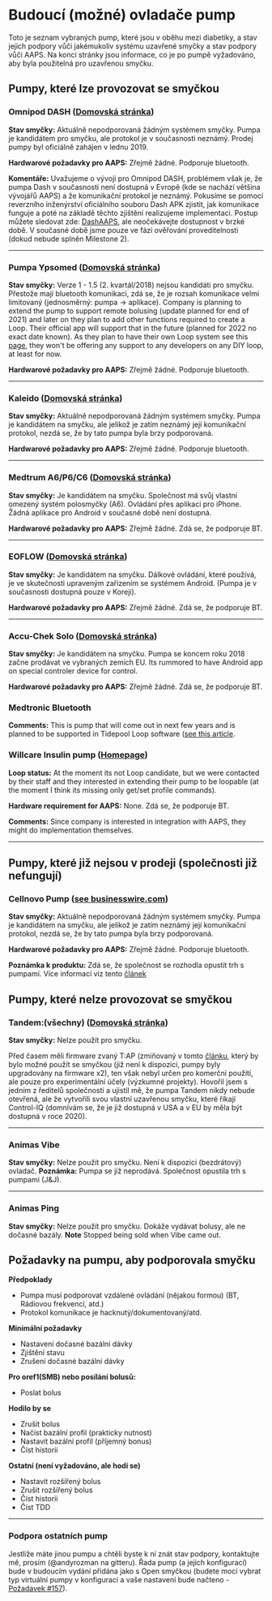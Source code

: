 # Budoucí (možné) ovladače pump

Toto je seznam vybraných pump, které jsou v oběhu mezi diabetiky, a stav jejich podpory vůči jakémukoliv systému uzavřené smyčky a stav podpory vůči AAPS. Na konci stránky jsou informace, co je po pumpě vyžadováno, aby byla použitelná pro uzavřenou smyčku.

## Pumpy, které lze provozovat se smyčkou

### Omnipod DASH ([Domovská stránka](https://www.myomnipod.com/DASH))

**Stav smyčky:** Aktuálně nepodporovaná žádným systémem smyčky. Pumpa je kandidátem pro smyčku, ale protokol je v současnosti neznámý. Prodej pumpy byl oficiálně zahájen v lednu 2019.

**Hardwarové požadavky pro AAPS:** Zřejmě žádné. Podporuje bluetooth.

**Komentáře:** Uvažujeme o vývoji pro Omnipod DASH, problémem však je, že pumpa Dash v současnosti není dostupná v Evropě (kde se nachází většina vývojářů AAPS) a že komunikační protokol je neznámý. Pokusíme se pomocí reverzního inženýrství oficiálního souboru Dash APK zjistit, jak komunikace funguje a poté na základě těchto zjištění realizujeme implementaci. Postup můžete sledovat zde: [DashAAPS](https://github.com/andyrozman/DashAAPS/projects/1), ale neočekávejte dostupnost v brzké době. V současné době jsme pouze ve fázi ověřování proveditelnosti (dokud nebude splněn Milestone 2).

* * *

### Pumpa Ypsomed ([Domovská stránka](https://www.ypsomed.com/en/diabetes-care-mylife.html))

**Stav smyčky:** Verze 1 - 1.5 (2. kvartál/2018) nejsou kandidáti pro smyčku. Přestože mají bluetooth komunikaci, zdá se, že je rozsah komunikace velmi limitovaný (jednosměrný: pumpa -> aplikace). Company is planning to extend the pump to support remote bolusing (update planned for end of 2021) and later on they plan to add other functions required to create a Loop. Their official app will support that in the future (planned for 2022 no exact date known). As they plan to have their own Loop system see this [page](https://www.mylife-diabetescare.com/en/loop-program.html), they won't be offering any support to any developers on any DIY loop, at least for now.

**Hardwarové požadavky pro AAPS:** Zřejmě žádné. Podporuje bluetooth.

* * *

### Kaleido ([Domovská stránka](https://www.hellokaleido.com/))

**Stav smyčky:** Aktuálně nepodporovaná žádným systémem smyčky. Pumpa je kandidátem na smyčku, ale jelikož je zatím neznámý její komunikační protokol, nezdá se, že by tato pumpa byla brzy podporovaná.

**Hardwarové požadavky pro AAPS:** Zřejmě žádné. Podporuje bluetooth.

* * *

### Medtrum A6/P6/C6 ([Domovská stránka](http://www.medtrum.com/P6.html))

**Stav smyčky:** Je kandidátem na smyčku. Společnost má svůj vlastní omezený systém polosmyčky (A6). Ovládání přes aplikaci pro iPhone. Žádná aplikace pro Android v současné době není dostupná.

**Hardwarové požadavky pro AAPS:** Zřejmě žádné. Zdá se, že podporuje BT.

* * *

### EOFLOW ([Domovská stránka](http://www.eoflow.com/eng/main/main.html))

**Stav smyčky:** Je kandidátem na smyčku. Dálkové ovládání, které používá, je ve skutečnosti upraveným zařízením se systémem Android. (Pumpa je v současnosti dostupná pouze v Koreji).

**Hardwarové požadavky pro AAPS:** Zřejmě žádné. Zdá se, že podporuje BT.

* * *

### Accu-Chek Solo ([Domovská stránka](https://www.roche.com/media/releases/med-cor-2018-07-23.htm))

**Stav smyčky:** Je kandidátem na smyčku. Pumpa se koncem roku 2018 začne prodávat ve vybraných zemích EU. Its rummored to have Android app on special controler device for control.

**Hardwarové požadavky pro AAPS:** Zřejmě žádné. Zdá se, že podporuje BT.

### Medtronic Bluetooth

**Comments:** This is pump that will come out in next few years and is planned to be supported in Tidepool Loop software ([see this article](https://www.tidepool.org/blog/tidepool-loop-medtronic-collaboration).

### Willcare Insulin pump ([Homepage](http://en.shinmyungmedi.com))

**Loop status:** At the moment its not Loop candidate, but we were contacted by their staff and they interested in extending their pump to be loopable (at the moment I think its missing only get/set profile commands).

**Hardware requirement for AAPS:** None. Zdá se, že podporuje BT.

**Comments:** Since company is interested in integration with AAPS, they might do implementation themselves.

* * *

## Pumpy, které již nejsou v prodeji (společnosti již nefungují)

### Cellnovo Pump ([see businesswire.com](https://www.businesswire.com/news/home/20190328005829/en/Cellnovo-Stops-Manufacturing-and-Commercial-Operations))

**Stav smyčky:** Aktuálně nepodporovaná žádným systémem smyčky. Pumpa je kandidátem na smyčku, ale jelikož je zatím neznámý její komunikační protokol, nezdá se, že by tato pumpa byla brzy podporovaná.

**Hardwarové požadavky pro AAPS:** Zřejmě žádné. Podporuje bluetooth.

**Poznámka k produktu:** Zdá se, že společnost se rozhodla opustit trh s pumpami. Více informací viz tento [článek](https://diabetogenic.wordpress.com/2019/04/01/and-then-cellnovo-disappeared/?fbclid=IwAR12Ow6gVbEOuD1zw7aNjBwqj5_aPkPipteHY1VHBvT3mchlH2y7Us6ZeAU)

## Pumpy, které nelze provozovat se smyčkou

### Tandem:(všechny) ([Domovská stránka](https://www.tandemdiabetes.com/))

**Stav smyčky:** Nelze použít pro smyčku.

Před časem měli firmware zvaný T:AP (zmiňovaný v tomto [článku](https://www.liebertpub.com/doi/full/10.1089/dia.2018.0278?url_ver=Z39.88-2003&rfr_id=ori%3Arid%3Acrossref.org&rfr_dat=cr_pub%3Dpubmed&), který by bylo možné použít se smyčkou (již není k dispozici, pumpy byly upgradovány na firmware x2), ten však nebyl určen pro komerční použití, ale pouze pro experimentální účely (výzkumné projekty). Hovořil jsem s jedním z ředitelů společnosti a ujistil mě, že pumpa Tandem nikdy nebude otevřená, ale že vytvořili svou vlastní uzavřenou smyčku, které říkají Control-IQ (domnívám se, že je již dostupná v USA a v EU by měla být dostupná v roce 2020).

* * *

### Animas Vibe

**Stav smyčky:** Nelze použít pro smyčku. Není k dispozici (bezdrátový) ovladač. **Poznámka:** Pumpa se již neprodává. Společnost opustila trh s pumpami (J&J).

* * *

### Animas Ping

**Stav smyčky:** Nelze použít pro smyčku. Dokáže vydávat bolusy, ale ne dočasné bazály. **Note** Stopped being sold when Vibe came out.

## Požadavky na pumpu, aby podporovala smyčku

**Předpoklady**

- Pumpa musí podporovat vzdálené ovládání (nějakou formou) (BT, Rádiovou frekvencí, atd.)
- Protokol komunikace je hacknutý/dokumentovaný/atd.

**Minimální požadavky**

- Nastavení dočasné bazální dávky
- Zjištění stavu
- Zrušení dočasné bazální dávky

**Pro oref1(SMB) nebo posílání bolusů:**

- Poslat bolus

**Hodilo by se**

- Zrušit bolus
- Načíst bazální profil (prakticky nutnost)
- Nastavit bazální profil (příjemný bonus)
- Číst historii 

**Ostatní (není vyžadováno, ale hodí se)**

- Nastavit rozšířený bolus
- Zrušit rozšířený bolus
- Číst historii
- Číst TDD

* * *

### Podpora ostatních pump

Jestliže máte jinou pumpu a chtěli byste k ní znát stav podpory, kontaktujte mě, prosím (@andyrozman na gitteru). Řada pump (a jejich konfigurací) bude v budoucím vydání přidána jako s Open smyčkou (budete moci vybrat typ virtuální pumpy v konfiguraci a vaše nastavení bude načteno - [Požadavek #157](https://github.com/nightscout/AndroidAPS/issues/157)).